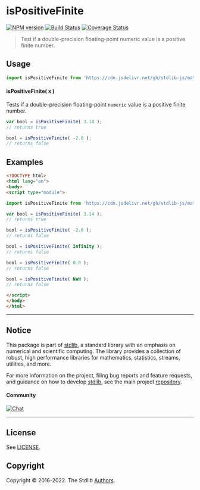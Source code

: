 <!--

@license Apache-2.0

Copyright (c) 2022 The Stdlib Authors.

Licensed under the Apache License, Version 2.0 (the "License");
you may not use this file except in compliance with the License.
You may obtain a copy of the License at

   http://www.apache.org/licenses/LICENSE-2.0

Unless required by applicable law or agreed to in writing, software
distributed under the License is distributed on an "AS IS" BASIS,
WITHOUT WARRANTIES OR CONDITIONS OF ANY KIND, either express or implied.
See the License for the specific language governing permissions and
limitations under the License.

-->

# isPositiveFinite

[![NPM version][npm-image]][npm-url] [![Build Status][test-image]][test-url] [![Coverage Status][coverage-image]][coverage-url] <!-- [![dependencies][dependencies-image]][dependencies-url] -->

> Test if a double-precision floating-point numeric value is a positive finite number.



<section class="usage">

## Usage

```javascript
import isPositiveFinite from 'https://cdn.jsdelivr.net/gh/stdlib-js/math-base-assert-is-positive-finite@v0.0.1-esm/index.mjs';
```

#### isPositiveFinite( x )

Tests if a double-precision floating-point `numeric` value is a positive finite number.

```javascript
var bool = isPositiveFinite( 3.14 );
// returns true

bool = isPositiveFinite( -2.0 );
// returns false
```

</section>

<!-- /.usage -->

<section class="notes">

</section>

<!-- /.notes -->

<section class="examples">

## Examples

<!-- eslint no-undef: "error" -->

```html
<!DOCTYPE html>
<html lang="en">
<body>
<script type="module">

import isPositiveFinite from 'https://cdn.jsdelivr.net/gh/stdlib-js/math-base-assert-is-positive-finite@v0.0.1-esm/index.mjs';

var bool = isPositiveFinite( 3.14 );
// returns true

bool = isPositiveFinite( -2.0 );
// returns false

bool = isPositiveFinite( Infinity );
// returns false

bool = isPositiveFinite( 0.0 );
// returns false

bool = isPositiveFinite( NaN );
// returns false

</script>
</body>
</html>
```

</section>

<!-- /.examples -->

<!-- Section for related `stdlib` packages. Do not manually edit this section, as it is automatically populated. -->

<section class="related">

</section>

<!-- /.related -->

<!-- Section for all links. Make sure to keep an empty line after the `section` element and another before the `/section` close. -->


<section class="main-repo" >

* * *

## Notice

This package is part of [stdlib][stdlib], a standard library with an emphasis on numerical and scientific computing. The library provides a collection of robust, high performance libraries for mathematics, statistics, streams, utilities, and more.

For more information on the project, filing bug reports and feature requests, and guidance on how to develop [stdlib][stdlib], see the main project [repository][stdlib].

#### Community

[![Chat][chat-image]][chat-url]

---

## License

See [LICENSE][stdlib-license].


## Copyright

Copyright &copy; 2016-2022. The Stdlib [Authors][stdlib-authors].

</section>

<!-- /.stdlib -->

<!-- Section for all links. Make sure to keep an empty line after the `section` element and another before the `/section` close. -->

<section class="links">

[npm-image]: http://img.shields.io/npm/v/@stdlib/math-base-assert-is-positive-finite.svg
[npm-url]: https://npmjs.org/package/@stdlib/math-base-assert-is-positive-finite

[test-image]: https://github.com/stdlib-js/math-base-assert-is-positive-finite/actions/workflows/test.yml/badge.svg?branch=v0.0.1
[test-url]: https://github.com/stdlib-js/math-base-assert-is-positive-finite/actions/workflows/test.yml?query=branch:v0.0.1

[coverage-image]: https://img.shields.io/codecov/c/github/stdlib-js/math-base-assert-is-positive-finite/main.svg
[coverage-url]: https://codecov.io/github/stdlib-js/math-base-assert-is-positive-finite?branch=main

<!--

[dependencies-image]: https://img.shields.io/david/stdlib-js/math-base-assert-is-positive-finite.svg
[dependencies-url]: https://david-dm.org/stdlib-js/math-base-assert-is-positive-finite/main

-->

[chat-image]: https://img.shields.io/gitter/room/stdlib-js/stdlib.svg
[chat-url]: https://gitter.im/stdlib-js/stdlib/

[stdlib]: https://github.com/stdlib-js/stdlib

[stdlib-authors]: https://github.com/stdlib-js/stdlib/graphs/contributors

[umd]: https://github.com/umdjs/umd
[es-module]: https://developer.mozilla.org/en-US/docs/Web/JavaScript/Guide/Modules

[deno-url]: https://github.com/stdlib-js/math-base-assert-is-positive-finite/tree/deno
[umd-url]: https://github.com/stdlib-js/math-base-assert-is-positive-finite/tree/umd
[esm-url]: https://github.com/stdlib-js/math-base-assert-is-positive-finite/tree/esm
[branches-url]: https://github.com/stdlib-js/math-base-assert-is-positive-finite/blob/main/branches.md

[stdlib-license]: https://raw.githubusercontent.com/stdlib-js/math-base-assert-is-positive-finite/main/LICENSE

<!-- <related-links> -->

<!-- </related-links> -->

</section>

<!-- /.links -->
